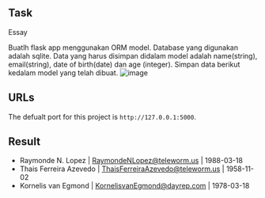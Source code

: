 ## Task
Essay

Buatlh flask app menggunakan ORM model. Database yang digunakan adalah sqlite. Data yang harus disimpan didalam model adalah name(string), email(string), date of birth(date) dan age (integer). Simpan data berikut kedalam model yang telah dibuat.
![image](https://user-images.githubusercontent.com/95616496/149645472-881552a8-fb4e-47c9-a6ab-7f7e511cddb7.png)

## URLs
The defualt port for this project is `http://127.0.0.1:5000`. 
## Result
* Raymonde N. Lopez | RaymondeNLopez@teleworm.us | 1988-03-18
* Thais Ferreira Azevedo | ThaisFerreiraAzevedo@teleworm.us | 1958-11-02
* Kornelis van Egmond | KornelisvanEgmond@dayrep.com | 1978-03-18
